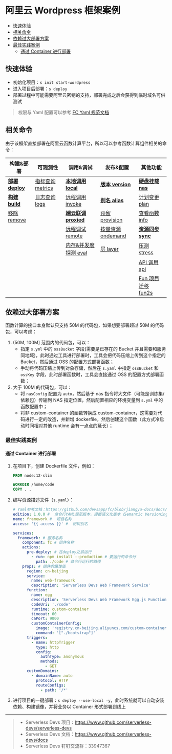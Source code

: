 # 阿里云 Wordpress 框架案例

- [快速体验](#快速体验)
- [相关命令](#相关命令)
- [依赖过大部署方案](#依赖过大部署方案)
- [最佳实践案例](#最佳实践案例)
  - [通过 Container 进行部署](#通过Container进行部署)

## 快速体验

- 初始化项目：`s init start-wordpress`
- 进入项目后部署：`s deploy`
- 部署过程中可能需要阿里云密钥的支持，部署完成之后会获得到临时域名可供测试

> 权限与 Yaml 配置可以参考 [FC Yaml 规范文档](https://github.com/devsapp/fc/blob/jiangyu-docs/docs/zh/yaml.md)

## 相关命令

由于该框架直接部署在阿里云函数计算平台，所以可以参考函数计算组件相关的命令：

| 构建&部署                                                                                    | 可观测性                                                                                       | 调用&调试                                                                                          | 发布&配置                                                                                        | 其他功能                                                                                       |
| -------------------------------------------------------------------------------------------- | ---------------------------------------------------------------------------------------------- | -------------------------------------------------------------------------------------------------- | ------------------------------------------------------------------------------------------------ | ---------------------------------------------------------------------------------------------- |
| [**部署 deploy**](https://github.com/devsapp/fc/blob/jiangyu-docs/docs/zh/command/deploy.md) | [指标查询 metrics](https://github.com/devsapp/fc/blob/jiangyu-docs/docs/zh/command/metrics.md) | [**本地调用 local**](https://github.com/devsapp/fc/blob/jiangyu-docs/docs/zh/command/local.md)     | [**版本 version**](https://github.com/devsapp/fc/blob/jiangyu-docs/docs/zh/command/version.md)   | [**硬盘挂载 nas**](https://github.com/devsapp/fc/blob/jiangyu-docs/docs/zh/command/nas.md)     |
| [**构建 build**](https://github.com/devsapp/fc/blob/jiangyu-docs/docs/zh/command/build.md)   | [日志查询 logs](https://github.com/devsapp/fc/blob/jiangyu-docs/docs/zh/command/logs.md)       | [远程调用 invoke](https://github.com/devsapp/fc/blob/jiangyu-docs/docs/zh/command/invoke.md)       | [**别名 alias**](https://github.com/devsapp/fc/blob/jiangyu-docs/docs/zh/command/alias.md)       | [计划变更 plan](https://github.com/devsapp/fc/blob/jiangyu-docs/docs/zh/command/plan.md)       |
| [移除 remove](https://github.com/devsapp/fc/blob/jiangyu-docs/docs/zh/command/remove.md)     |                                                                                                | [**端云联调 proxied**](https://github.com/devsapp/fc/blob/jiangyu-docs/docs/zh/command/proxied.md) | [预留 provision](https://github.com/devsapp/fc/blob/jiangyu-docs/docs/zh/command/provision.md)   | [查看函数 info](https://github.com/devsapp/fc/blob/jiangyu-docs/docs/zh/command/info.md)       |
|                                                                                              |                                                                                                | [远程调试 remote](https://github.com/devsapp/fc/blob/jiangyu-docs/docs/zh/command/remote.md)       | [按量资源 ondemand](https://github.com/devsapp/fc/blob/jiangyu-docs/docs/zh/command/ondemand.md) | [**资源同步 sync**](https://github.com/devsapp/fc/blob/jiangyu-docs/docs/zh/command/sync.md)   |
|                                                                                              |                                                                                                | [内存&并发度探测 eval](https://github.com/devsapp/fc/blob/jiangyu-docs/docs/zh/command/eval.md)    | [层 layer](https://github.com/devsapp/fc/blob/jiangyu-docs/docs/zh/command/layer.md)             | [压测 stress](https://github.com/devsapp/fc/blob/jiangyu-docs/docs/zh/command/stress.md)       |
|                                                                                              |                                                                                                |                                                                                                    |                                                                                                  | [API 调用 api](https://github.com/devsapp/fc/blob/jiangyu-docs/docs/zh/command/api.md)         |
|                                                                                              |                                                                                                |                                                                                                    |                                                                                                  | [Fun 项目迁移 fun2s](https://github.com/devsapp/fc/blob/jiangyu-docs/docs/zh/command/fun2s.md) |

## 依赖过大部署方案

函数计算的接口本身默认只支持 50M 的代码包，如果想要部署超过 50M 的代码包，可以考虑：

1. (50M, 100M] 范围内的代码包，可以：
   - 指定 `s.yml` 中的 `ossBucket` 字段(需要是已存在的 Bucket 并且需要和服务同地域)，此时通过工具进行部署时，工具会把代码压缩上传到这个指定的 Bucket，然后通过 OSS 的配置方式部署函数；
   - 手动将代码压缩上传到对象存储，然后在 `s.yaml` 中指定 `ossBucket` 和 `ossKey` 字段，此时部署函数时，工具会直接通过 OSS 的配置方式部署函数；
2. 大于 100M 的代码包，可以：
   - 将 `nasConfig` 配置为 `auto`，然后基于 nas 指令将大文件（可能是训练集/依赖包）传输到 NAS 指定位置，然后配置相应的环境变量到 `s.yml` 中的函数配置中；
   - 将非 custom-container 的函数转换成 custom-container，这需要对代码进行一定的改造，并新增 dockerfile，然后创建这个函数（此方式冷启动时间相对其他 runtime 会有一点点的延长）；

### 最佳实践案例

#### 通过 Container 进行部署

1. 在项目下，创建 Dockerfile 文件，例如：

   ```dockerfile
   FROM node:12-slim

   WORKDIR /home/code
   COPY . .
   ```

2. 编写资源描述文件（`s.yaml`）：

   ```yaml
   # Yaml参考文档：https://github.com/devsapp/fc/blob/jiangyu-docs/docs/zh/yaml.md
   edition: 1.0.0 #  命令行YAML规范版本，遵循语义化版本（Semantic Versioning）规范
   name: framework #  项目名称
   access: '{{ access }}' #  秘钥别名

   services:
     framework: # 服务名称
       component: fc # 组件名称
       actions:
         pre-deploy: # 在deploy之前运行
           - run: npm install --production # 要运行的命令行
             path: ./code # 命令行运行的路径
       props: # 组件的属性值
         region: cn-beijing
         service:
           name: web-framework
           description: 'Serverless Devs Web Framework Service'
         function:
           name: egg
           description: 'Serverless Devs Web Framework Egg.js Function'
           codeUri: './code'
           runtime: custom-container
           timeout: 60
           caPort: 9000
           customContainerConfig:
             image: 'registry.cn-beijing.aliyuncs.com/custom-container/web-framework:0.0.1' # 需要替换为自己的镜像地址，或者自己目标的镜像地址，需要开通阿里云容器镜像服务等
             command: '["./bootstrap"]'
         triggers:
           - name: httpTrigger
             type: http
             config:
               authType: anonymous
               methods:
                 - GET
         customDomains:
           - domainName: auto
             protocol: HTTP
             routeConfigs:
               - path: '/*'
   ```

3. 进行项目的一键部署：`s deploy --use-local -y`，此时系统就可以自动安装依赖、构建镜像，并将业务以 Container 形式部署到线上

---

> - Serverless Devs 项目：https://www.github.com/serverless-devs/serverless-devs
> - Serverless Devs 文档：https://www.github.com/serverless-devs/docs
> - Serverless Devs 钉钉交流群：33947367
